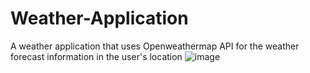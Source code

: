 # Weather-Application
A weather application that uses Openweathermap API for the weather forecast information in the user's location
![image](https://user-images.githubusercontent.com/28389839/148125457-6d10b406-1121-4085-a6be-3822e0d53e29.png)
